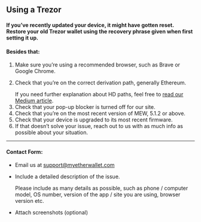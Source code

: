 ## Using a Trezor

#### If you’ve recently updated your device, it might have gotten reset. Restore your old Trezor wallet using the recovery phrase given when first setting it up.

#### Besides that:

1. Make sure you’re using a recommended browser, such as  Brave or Google Chrome.
2. <p>Check that you’re on the correct derivation path, generally Ethereum.</p>
   <note>If you need further explanation about HD paths, feel free to <a rel="noopener noreferrer" href="https://medium.com/myetherwallet/hd-wallets-and-derivation-paths-explained-865a643c7bf2">read our Medium article</a>.</note>
3. Check that your pop-up blocker is turned off for our site.
4. Check that you’re on the most recent version of MEW, 5.1.2 or above.
5. Check that your device is upgraded to its most recent firmware.
6. If that doesn’t solve your issue, reach out to us with as much info as possible about your situation.

* * *

#### Contact Form:

- Email us at support@myetherwallet.com

- <p>Include a detailed description of the issue.</p>
  <note>Please include as many details as possible, such as phone / computer model, OS number, version of the app / site you are using, browser version etc.</note>

- Attach screenshots (optional)
